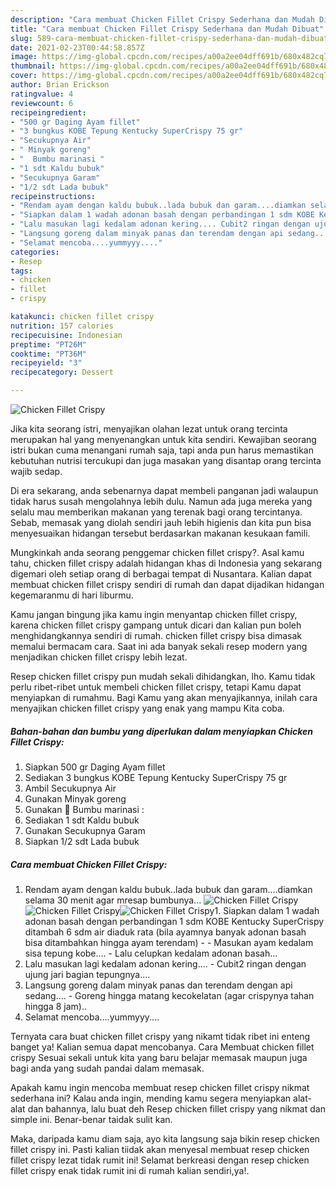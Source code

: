 ```yaml
---
description: "Cara membuat Chicken Fillet Crispy Sederhana dan Mudah Dibuat"
title: "Cara membuat Chicken Fillet Crispy Sederhana dan Mudah Dibuat"
slug: 589-cara-membuat-chicken-fillet-crispy-sederhana-dan-mudah-dibuat
date: 2021-02-23T00:44:58.857Z
image: https://img-global.cpcdn.com/recipes/a00a2ee04dff691b/680x482cq70/chicken-fillet-crispy-foto-resep-utama.jpg
thumbnail: https://img-global.cpcdn.com/recipes/a00a2ee04dff691b/680x482cq70/chicken-fillet-crispy-foto-resep-utama.jpg
cover: https://img-global.cpcdn.com/recipes/a00a2ee04dff691b/680x482cq70/chicken-fillet-crispy-foto-resep-utama.jpg
author: Brian Erickson
ratingvalue: 4
reviewcount: 6
recipeingredient:
- "500 gr Daging Ayam fillet"
- "3 bungkus KOBE Tepung Kentucky SuperCrispy 75 gr"
- "Secukupnya Air"
- " Minyak goreng"
- "  Bumbu marinasi "
- "1 sdt Kaldu bubuk"
- "Secukupnya Garam"
- "1/2 sdt Lada bubuk"
recipeinstructions:
- "Rendam ayam dengan kaldu bubuk..lada bubuk dan garam....diamkan selama 30 menit agar mresap bumbunya..."
- "Siapkan dalam 1 wadah adonan basah dengan perbandingan 1 sdm KOBE Kentucky SuperCrispy ditambah 6 sdm air diaduk rata (bila ayamnya banyak adonan basah bisa ditambahkan hingga ayam terendam)  Masukan ayam kedalam sisa tepung kobe.... Lalu celupkan kedalam adonan basah..."
- "Lalu masukan lagi kedalam adonan kering.... Cubit2 ringan dengan ujung jari bagian tepungnya...."
- "Langsung goreng dalam minyak panas dan terendam dengan api sedang.... Goreng hingga matang kecokelatan (agar crispynya tahan hingga 8 jam).."
- "Selamat mencoba....yummyyy...."
categories:
- Resep
tags:
- chicken
- fillet
- crispy

katakunci: chicken fillet crispy 
nutrition: 157 calories
recipecuisine: Indonesian
preptime: "PT26M"
cooktime: "PT36M"
recipeyield: "3"
recipecategory: Dessert

---
```



![Chicken Fillet Crispy](https://img-global.cpcdn.com/recipes/a00a2ee04dff691b/680x482cq70/chicken-fillet-crispy-foto-resep-utama.jpg)

Jika kita seorang istri, menyajikan olahan lezat untuk orang tercinta merupakan hal yang menyenangkan untuk kita sendiri. Kewajiban seorang istri bukan cuma menangani rumah saja, tapi anda pun harus memastikan kebutuhan nutrisi tercukupi dan juga masakan yang disantap orang tercinta wajib sedap.

Di era  sekarang, anda sebenarnya dapat membeli panganan jadi walaupun tidak harus susah mengolahnya lebih dulu. Namun ada juga mereka yang selalu mau memberikan makanan yang terenak bagi orang tercintanya. Sebab, memasak yang diolah sendiri jauh lebih higienis dan kita pun bisa menyesuaikan hidangan tersebut berdasarkan makanan kesukaan famili. 



Mungkinkah anda seorang penggemar chicken fillet crispy?. Asal kamu tahu, chicken fillet crispy adalah hidangan khas di Indonesia yang sekarang digemari oleh setiap orang di berbagai tempat di Nusantara. Kalian dapat membuat chicken fillet crispy sendiri di rumah dan dapat dijadikan hidangan kegemaranmu di hari liburmu.

Kamu jangan bingung jika kamu ingin menyantap chicken fillet crispy, karena chicken fillet crispy gampang untuk dicari dan kalian pun boleh menghidangkannya sendiri di rumah. chicken fillet crispy bisa dimasak memalui bermacam cara. Saat ini ada banyak sekali resep modern yang menjadikan chicken fillet crispy lebih lezat.

Resep chicken fillet crispy pun mudah sekali dihidangkan, lho. Kamu tidak perlu ribet-ribet untuk membeli chicken fillet crispy, tetapi Kamu dapat menyiapkan di rumahmu. Bagi Kamu yang akan menyajikannya, inilah cara menyajikan chicken fillet crispy yang enak yang mampu Kita coba.

<!--inarticleads1-->

##### Bahan-bahan dan bumbu yang diperlukan dalam menyiapkan Chicken Fillet Crispy:

1. Siapkan 500 gr Daging Ayam fillet
1. Sediakan 3 bungkus KOBE Tepung Kentucky SuperCrispy 75 gr
1. Ambil Secukupnya Air
1. Gunakan  Minyak goreng
1. Gunakan  🍗 Bumbu marinasi :
1. Sediakan 1 sdt Kaldu bubuk
1. Gunakan Secukupnya Garam
1. Siapkan 1/2 sdt Lada bubuk




<!--inarticleads2-->

##### Cara membuat Chicken Fillet Crispy:

1. Rendam ayam dengan kaldu bubuk..lada bubuk dan garam....diamkan selama 30 menit agar mresap bumbunya...
<img src="https://img-global.cpcdn.com/steps/5682e4db1d7b73a9/160x128cq70/chicken-fillet-crispy-langkah-memasak-1-foto.jpg" alt="Chicken Fillet Crispy"><img src="https://img-global.cpcdn.com/steps/160700df1641fb4e/160x128cq70/chicken-fillet-crispy-langkah-memasak-1-foto.jpg" alt="Chicken Fillet Crispy"><img src="https://img-global.cpcdn.com/steps/2ebad8992b155380/160x128cq70/chicken-fillet-crispy-langkah-memasak-1-foto.jpg" alt="Chicken Fillet Crispy">1. Siapkan dalam 1 wadah adonan basah dengan perbandingan 1 sdm KOBE Kentucky SuperCrispy ditambah 6 sdm air diaduk rata (bila ayamnya banyak adonan basah bisa ditambahkan hingga ayam terendam) -  - Masukan ayam kedalam sisa tepung kobe.... - Lalu celupkan kedalam adonan basah...
1. Lalu masukan lagi kedalam adonan kering.... - Cubit2 ringan dengan ujung jari bagian tepungnya....
1. Langsung goreng dalam minyak panas dan terendam dengan api sedang.... - Goreng hingga matang kecokelatan (agar crispynya tahan hingga 8 jam)..
1. Selamat mencoba....yummyyy....




Ternyata cara buat chicken fillet crispy yang nikamt tidak ribet ini enteng banget ya! Kalian semua dapat mencobanya. Cara Membuat chicken fillet crispy Sesuai sekali untuk kita yang baru belajar memasak maupun juga bagi anda yang sudah pandai dalam memasak.

Apakah kamu ingin mencoba membuat resep chicken fillet crispy nikmat sederhana ini? Kalau anda ingin, mending kamu segera menyiapkan alat-alat dan bahannya, lalu buat deh Resep chicken fillet crispy yang nikmat dan simple ini. Benar-benar taidak sulit kan. 

Maka, daripada kamu diam saja, ayo kita langsung saja bikin resep chicken fillet crispy ini. Pasti kalian tiidak akan menyesal membuat resep chicken fillet crispy lezat tidak rumit ini! Selamat berkreasi dengan resep chicken fillet crispy enak tidak rumit ini di rumah kalian sendiri,ya!.

